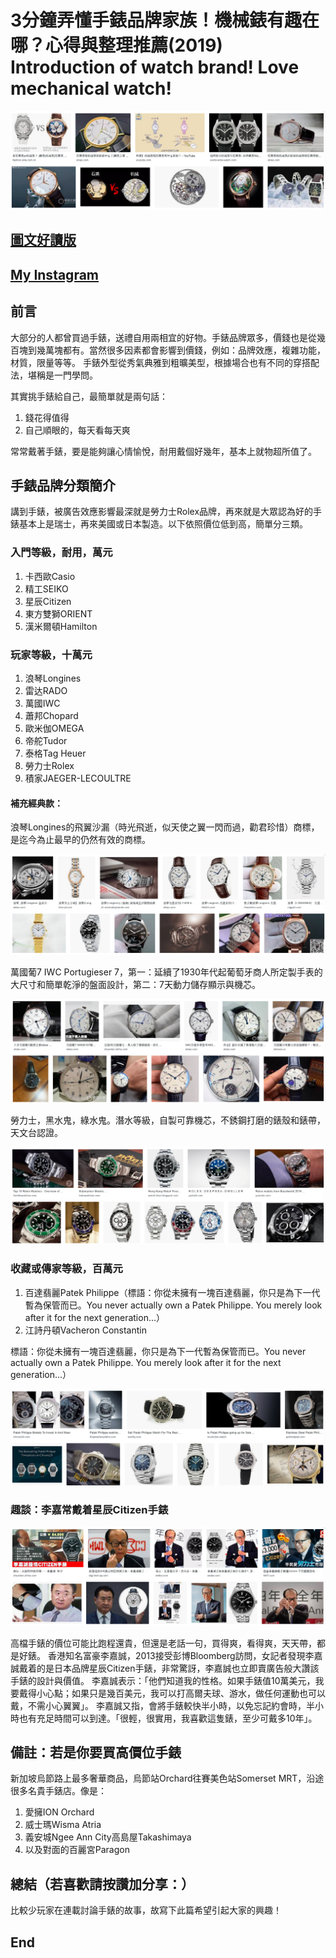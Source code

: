 # 3分鐘弄懂手錶品牌家族！機械錶有趣在哪？心得與整理推薦(2019) Introduction of watch brand! Love mechanical watch!
![f1](https://github.com/HCH1/blog/blob/master/fig/watch21.png)

## [圖文好讀版]()
## [My Instagram](https://www.instagram.com/redbox111)

## 前言
大部分的人都曾買過手錶，送禮自用兩相宜的好物。手錶品牌眾多，價錢也是從幾百塊到幾萬塊都有。當然很多因素都會影響到價錢，例如：品牌效應，複雜功能，材質，限量等等。
手錶外型從秀氣典雅到粗曠美型，根據場合也有不同的穿搭配法，堪稱是一門學問。

其實挑手錶給自己，最簡單就是兩句話：
1. 錢花得值得
2. 自己順眼的，每天看每天爽

常常戴著手錶，要是能夠讓心情愉悅，耐用戴個好幾年，基本上就物超所值了。

## 手錶品牌分類簡介
講到手錶，被廣告效應影響最深就是勞力士Rolex品牌，再來就是大眾認為好的手錶基本上是瑞士，再來美國或日本製造。以下依照價位低到高，簡單分三類。

### 入門等級，耐用，萬元
1. 卡西歐Casio
1. 精工SEIKO
1. 星辰Citizen
1. 東方雙獅ORIENT
1. 漢米爾頓Hamilton 

### 玩家等級，十萬元
1. 浪琴Longines
1. 雷达RADO
1. 萬國IWC
1. 蕭邦Chopard
1. 歐米伽OMEGA
1. 帝舵Tudor
1. 泰格Tag Heuer
1. 勞力士Rolex
1. 積家JAEGER-LECOULTRE

#### 補充經典款：

浪琴Longines的飛翼沙漏（時光飛逝，似天使之翼一閃而過，勸君珍惜）商標，是迄今為止最早的仍然有效的商標。

![f1](https://github.com/HCH1/blog/blob/master/fig/watch24.png)


萬國葡7 IWC Portugieser 7，第一：延續了1930年代起葡萄牙商人所定製手表的大尺寸和簡單乾淨的盤面設計，第二：7天動力儲存顯示與機芯。

![f1](https://github.com/HCH1/blog/blob/master/fig/watch25.png)


勞力士，黑水鬼，綠水鬼。潛水等級，自製可靠機芯，不銹鋼打磨的錶殼和錶帶，天文台認證。

![f1](https://github.com/HCH1/blog/blob/master/fig/watch26.png)


### 收藏或傳家等級，百萬元
1. 百達翡麗Patek Philippe（標語：你從未擁有一塊百達翡麗，你只是為下一代暫為保管而已。You never actually own a Patek Philippe. You merely look after it for the next generation...）
1. 江詩丹頓Vacheron Constantin

標語：你從未擁有一塊百達翡麗，你只是為下一代暫為保管而已。You never actually own a Patek Philippe. You merely look after it for the next generation...）

![f1](https://github.com/HCH1/blog/blob/master/fig/watch27.png)


### 趣談：李嘉常戴着星辰Citizen手錶
![f1](https://github.com/HCH1/blog/blob/master/fig/watch28.png)

高檔手錶的價位可能比跑程還貴，但還是老話一句，買得爽，看得爽，天天帶，都是好錶。
香港知名富豪李嘉誠，2013接受彭博Bloomberg訪問，女記者發現李嘉誠戴着的是日本品牌星辰Citizen手錶，非常驚訝，李嘉誠也立即賣廣告般大讚該手錶的設計與價值。
李嘉誠表示：「他們知道我的性格。如果手錶值10萬美元，我要戴得小心點；如果只是幾百美元，我可以打高爾夫球、游水，做任何運動也可以戴，不需小心翼翼」。
李嘉誠又指，會將手錶較快半小時，以免忘記約會時，半小時也有充足時間可以到達。「很輕，很實用，我喜歡這隻錶，至少可戴多10年」。


## 備註：若是你要買高價位手錶
新加坡烏節路上最多奢華商品，烏節站Orchard往賽美色站Somerset MRT，沿途很多名貴手錶店。像是：
1. 愛擁ION Orchard
1. 威士瑪Wisma Atria
1. 義安城Ngee Ann City高島屋Takashimaya
1. 以及對面的百麗宮Paragon

## 總結（若喜歡請按讚加分享：）
比較少玩家在連載討論手錶的故事，故寫下此篇希望引起大家的興趣！

## End
